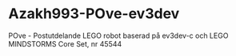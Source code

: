 # Azakh993-POve-ev3dev
POve - Postutdelande LEGO robot baserad på ev3dev-c och LEGO MINDSTORMS Core Set, nr 45544
